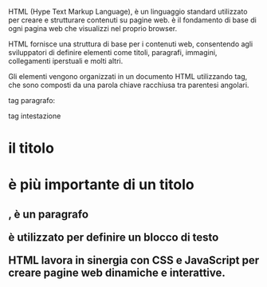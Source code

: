 <!-- @format -->

HTML (Hype Text Markup Language), è un linguaggio standard utilizzato per creare e strutturare contenuti su pagine web.
è il fondamento di base di ogni pagina web che visualizzi nel proprio browser.

HTML fornisce una struttura di base per i contenuti web, consentendo agli sviluppatori di definire elementi come titoli, paragrafi, immagini, collegamenti iperstuali e molti altri.

Gli elementi vengono organizzati in un documento HTML utilizzando tag, che sono composti da una parola chiave racchiusa tra parentesi angolari.

tag paragrafo: <p>
tag intestazione <h1>

il titolo <h1> è più importante di un titolo <h2>, è un paragrafo <p> è utilizzato per definire un blocco di testo

HTML lavora in sinergia con CSS e JavaScript per creare pagine web dinamiche e interattive.
